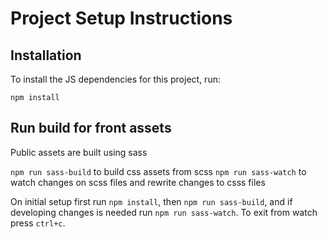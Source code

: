 # Project Setup Instructions

## Installation

To install the JS dependencies for this project, run:

`npm install`

## Run build for front assets

Public assets are built using sass

`npm run sass-build` to build css assets from scss
`npm run sass-watch` to watch changes on scss files and rewrite changes to csss files

On initial setup first run `npm install`, then `npm run sass-build`, and if developing changes is needed run `npm run sass-watch`. To exit from watch press `ctrl+c`.